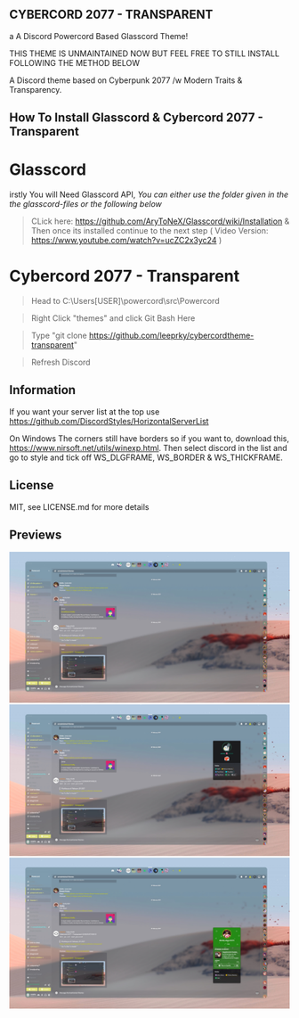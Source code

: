 ## CYBERCORD 2077 - TRANSPARENT
a A Discord Powercord Based Glasscord Theme!

THIS THEME IS UNMAINTAINED NOW BUT FEEL FREE TO STILL INSTALL FOLLOWING THE METHOD BELOW

A Discord theme based on Cyberpunk 2077 /w  Modern Traits & Transparency.

## How To Install Glasscord & Cybercord 2077 - Transparent

# Glasscord

irstly You will Need Glasscord API,
*You can either use the folder given in the the glasscord-files or the following below*

> CLick here: https://github.com/AryToNeX/Glasscord/wiki/Installation & Then once its installed continue to the next step
> ( Video Version: https://www.youtube.com/watch?v=ucZC2x3yc24 )

# Cybercord 2077 - Transparent

> Head to C:\Users\[USER]\powercord\src\Powercord

> Right Click "themes" and click Git Bash Here

> Type "git clone https://github.com/leeprky/cybercordtheme-transparent"

> Refresh Discord

## Information

If you want your server list at the top use https://github.com/DiscordStyles/HorizontalServerList

On Windows The corners still have borders so if you want to, download this, https://www.nirsoft.net/utils/winexp.html.
Then select discord in the list and go to style and tick off WS_DLGFRAME, WS_BORDER & WS_THICKFRAME.

## License

MIT, see LICENSE.md for more details

## Previews

![preview](./previews/previewI.jpg)
![preview](./previews/previewII.jpg)
![preview](./previews/previewIII.jpg)
